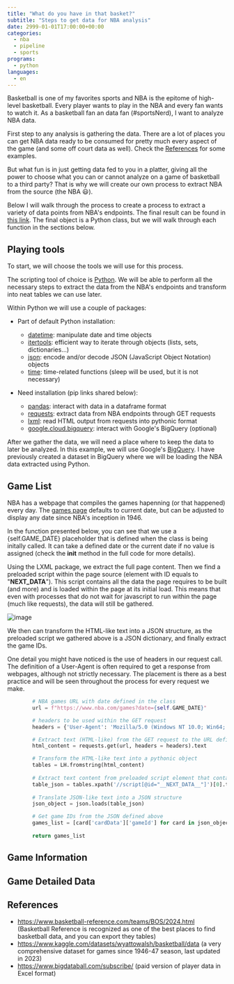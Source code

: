 ```yaml
---
title: "What do you have in that basket?"
subtitle: "Steps to get data for NBA analysis"
date: 2999-01-01T17:00:00+00:00
categories: 
  - nba
  - pipeline
  - sports
programs:
  - python
languages:
  - en
---
```


Basketball is one of my favorites sports and NBA is the epitome of high-level basketball. Every player wants to play in the NBA and every fan wants to watch it. As a basketball fan an data fan (#sportsNerd), I want to analyze NBA data.

First step to any analysis is gathering the data. There are a lot of places you can get NBA data ready to be consumed for pretty much every aspect of the game (and some off court data as well). Check the [References](##references) for some examples. 

But what fun is in just getting data fed to you in a platter, giving all the power to choose what you can or cannot analyze on a game of basketball to a third party? That is why we will create our own process to extract NBA from the source (the NBA :smiley:).

Below I will walk through the process to create a process to extract a variety of data points from NBA's endpoints. The final result can be found in [this link](). The final object is a Python class, but we will walk through each function in the sections below.

## Playing tools

To start, we will choose the tools we will use for this process.

The scripting tool of choice is [Python](./programs/Python). We will be able to perform all the necessary steps to extract the data from the NBA's endpoints and transform into neat tables we can use later.

Within Python we will use a couple of packages:
* Part of default Python installation:
  - [datetime](https://docs.python.org/3/library/datetime.html): manipulate date and time objects
  - [itertools](https://docs.python.org/3/library/itertools.html): efficient way to iterate through objects (lists, sets, dictionaries...)
  - [json](https://docs.python.org/3/library/json.html): encode and/or decode JSON (JavaScript Object Notation) objects
  - [time](https://docs.python.org/3/library/time.html): time-related functions (sleep will be used, but it is not necessary)
    
* Need installation (pip links shared below):

  - [pandas](https://pypi.org/project/pandas/): interact with data in a dataframe format
  - [requests](https://pypi.org/project/requests/): extract data from NBA endpoints through GET requests
  - [lxml](https://pypi.org/project/lxml/): read HTML output from requests into pythonic format
  - [google.cloud.bigquery](https://pypi.org/project/google-cloud-bigquery/): interact with Google's BigQuery (optional)
 
After we gather the data, we will need a place where to keep the data to later be analyzed. In this example, we will use Google's [BigQuery](./programs/BigQuery). I have previously created a dataset in BigQuery where we will be loading the NBA data extracted using Python.

## Game List

NBA has a webpage that compiles the games hapenning (or that happened) every day. The [games page](https://www.nba.com/games) defaults to current date, but can be adjusted to display any date since NBA's inception in 1946.

In the function presented below, you can see that we use a {self.GAME_DATE} placeholder that is defined when the class is being initally called. It can take a defined date or the current date if no value is assigned (check the __init__ method in the full code for more details).

Using the LXML package, we extract the full page content. Then we find a preloaded script within the page source (element with ID equals to "__NEXT_DATA__"). This script contains all the data the page requires to be built (and more) and is loaded within the page at its initial load. This means that even with processes that do not wait for javascript to run within the page (much like requests), the data will still be gathered.

![image](https://github.com/user-attachments/assets/900d34bb-3a88-4722-897a-5b40a3a885c8)

We then can transform the HTML-like text into a JSON structure, as the preloaded script we gathered above is a JSON dictionary, and finally extract the game IDs.

One detail you might have noticed is the use of headers in our request call. The definition of a User-Agent is often required to get a response from webpages, although not strictly necessary. The placement is there as a best practice and will be seen throughout the process for every request we make.

```python
        # NBA games URL with date defined in the class
        url = f"https://www.nba.com/games?date={self.GAME_DATE}"

        # headers to be used within the GET request
        headers = {'User-Agent': 'Mozilla/5.0 (Windows NT 10.0; Win64; x64; rv:72.0) Gecko/20100101 Firefox/72.0'}

        # Extract text (HTML-like) from the GET request to the URL defined above
        html_content = requests.get(url, headers = headers).text

        # Transform the HTML-like text into a pythonic object
        tables = LH.fromstring(html_content)
        
        # Extract text content from preloaded script element that contains data necessary for page building
        table_json = tables.xpath('//script[@id="__NEXT_DATA__"]')[0].text
        
        # Translate JSON-like text into a JSON structure
        json_object = json.loads(table_json)

        # Get game IDs from the JSON defined above
        games_list = [card['cardData']['gameId'] for card in json_object['props']['pageProps']['gameCardFeed']['modules'][0]['cards']]
        
        return games_list
```

## Game Information



## Game Detailed Data

## References

* https://www.basketball-reference.com/teams/BOS/2024.html (Basketball Reference is recognized as one of the best places to find basketball data, and you can export they tables)
* https://www.kaggle.com/datasets/wyattowalsh/basketball/data (a very comprehensive dataset for games since 1946-47 season, last updated in 2023)
* https://www.bigdataball.com/subscribe/ (paid version of player data in Excel format)
